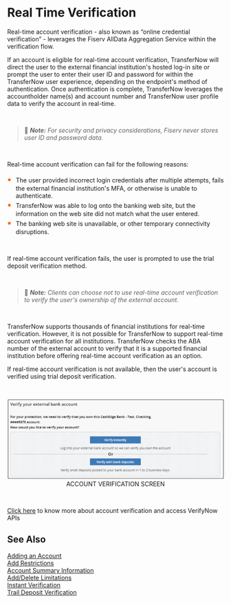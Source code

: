 # Real Time Verification

Real-time account verification - also known as “online credential verification” - leverages the Fiserv AllData Aggregation Service within the verification flow.

If an account is eligible for real-time account verification, TransferNow will direct the user to the external financial institution's hosted log-in site or prompt the user to enter their user ID and password for within the TransferNow user experience, depending on the endpoint's method of authentication. Once authentication is complete, TransferNow leverages the accountholder name(s) and account number and TransferNow user profile data to verify the account in real-time. 

 &nbsp;

<!-- theme: info -->

> :memo: _**Note:** For security and privacy considerations, Fiserv never stores user ID and password data._

 &nbsp;


Real-time account verification can fail for the following reasons:
<style>
    .card-body ul {
        list-style: none;
        padding-left: 20px;
    }
    .card-body ul li::before {
        content: "\2022";
        font-size: 1.5em;
        color: #f60;
        display: inline-block;
        width: 1em;
        margin-left: -1em;
    }
</style> 


<div class="card-body">
<ul>
<li>The user provided incorrect login credentials after multiple attempts, fails the external financial institution's MFA, or otherwise is unable to authenticate.</li>

<li>TransferNow was able to log onto the banking web site, but the information on the web site did not match what the user entered.</li>

<li>The banking web site is unavailable, or other temporary connectivity disruptions.</li>
</ul>
</div>

 &nbsp;


If real-time account verification fails, the user is prompted to use the trial deposit verification method.

 &nbsp;

<!-- theme: info -->

> :memo: _**Note:** Clients can choose not to use real-time account verification to verify the user's ownership of the external account._

 &nbsp;

 TransferNow supports thousands of financial institutions for real-time verification. However, it is not possible for TransferNow to support real-time account verification for all institutions. TransferNow checks the ABA number of the external account to verify that it is a supported financial institution before offering real-time account verification as an option.

If real-time account verification is not available, then the user's account is verified using trial deposit verification.

 &nbsp;
<center>

![image](../../../assets/images/RealTimeVerification.png)<br/>
ACCOUNT VERIFICATION SCREEN
</center>

&nbsp;

[Click here]() to know more about account verification and access VerifyNow APIs


## See Also
[Adding an Account](?path=docs/acc-to-acc-transfer/adding-Acc.md)<br/>
[Add Restrictions](?path=docs/acc-to-acc-transfer/Manage-Account/acc-restrictions.md)<br/>
[Account Summary Information](?path=docs/acc-to-acc-transfer/Manage-Account/acc-summary.md)<br/>
[Add/Delete Limitations](?path=docs/acc-to-acc-transfer/Manage-Account/add-del-limitations.md)<br/>
[Instant Verification](?path=docs/acc-to-acc-transfer/Account-Verify/Instant-Verify.md)<br/>
[Trail Deposit Verification](?path=docs/acc-to-acc-transfer/Account-Verify/trial-verify.md)
